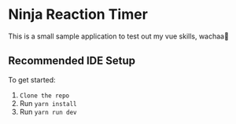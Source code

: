 # Ninja Reaction Timer

This is a small sample application to test out my vue skills, wachaa🥷

## Recommended IDE Setup

To get started:

1. `Clone the repo`
2. Run `yarn install`
3. Run `yarn run dev`
